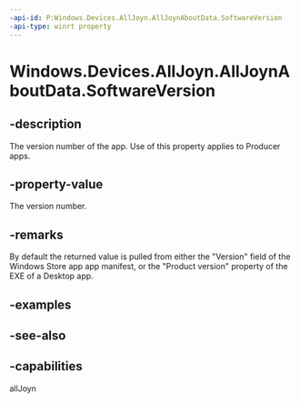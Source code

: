 ----api-id: P:Windows.Devices.AllJoyn.AllJoynAboutData.SoftwareVersion
-api-type: winrt property
---<!-- Property syntaxpublic string SoftwareVersion { get;  set; }--># Windows.Devices.AllJoyn.AllJoynAboutData.SoftwareVersion## -descriptionThe version number of the app. Use of this property applies to Producer apps.## -property-valueThe version number.## -remarksBy default the returned value is pulled from either the "Version" field of the Windows Store app app manifest, or the "Product version" property of the EXE of a Desktop app.## -examples## -see-also## -capabilitiesallJoyn